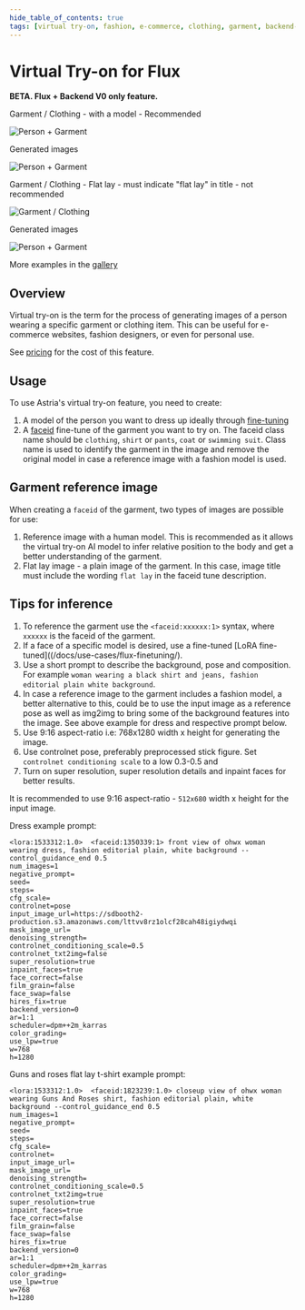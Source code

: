 ```yaml
---
hide_table_of_contents: true
tags: [virtual try-on, fashion, e-commerce, clothing, garment, backend-v0, VTON]
---
```


# Virtual Try-on for Flux
**BETA. Flux + Backend V0 only feature.**

<div style={{ display: "grid", 'grid-template-columns': '1fr 1fr', gap: '1.5rem' }}>

<div>

<figcaption>Garment / Clothing - with a model - Recommended</figcaption>

![Person + Garment](./img/virtual-try-on-dress-input.webp)
</div>

<div>
<figcaption>Generated images</figcaption>

![Person + Garment](./img/virtual-try-on-dress-out.jpg)
</div>
</div>

<div style={{ display: "grid", 'grid-template-columns': '1fr 1fr', gap: '1.5rem' }}>

<div>

<figcaption>Garment / Clothing - Flat lay - must indicate "flat lay" in title - not recommended</figcaption>

![Garment / Clothing](./img/virtual-try-on-flux-input.webp)
</div>

<div>
<figcaption>Generated images</figcaption>

![Person + Garment](./img/virtual-try-on-flux-out.jpg)
</div>
</div>

More examples in the [gallery](https://www.astria.ai/gallery?text=faceid&branch=flux1)

## Overview

Virtual try-on is the term for the process of generating images of a person wearing a specific garment or clothing item. This can be useful for e-commerce websites, fashion designers, or even for personal use.

See [pricing](https://www.astria.ai/pricing) for the cost of this feature.

## Usage
To use Astria's virtual try-on feature, you need to create:

1. A model of the person you want to dress up ideally through [fine-tuning](/docs/use-cases/flux-finetuning/)
1. A [faceid](/docs/features/faceid) fine-tune of the garment you want to try on. The faceid class name should be `clothing`, `shirt` or `pants`, `coat` or `swimming suit`. Class name  is used to identify the garment in the image and remove the original model in case a reference image with a fashion model is used.

## Garment reference image
When creating a `faceid` of the garment, two types of images are possible for use:
1. Reference image with a human model. This is recommended as it allows the virtual try-on AI model to infer relative position to the body and get a better understanding of the garment.
2. Flat lay image - a plain image of the garment. In this case, image title must include the wording `flat lay` in the faceid tune description.

## Tips for inference

1. To reference the garment use the `<faceid:xxxxxx:1>` syntax, where `xxxxxx` is the faceid of the garment.
2. If a face of a specific model is desired, use a fine-tuned [LoRA fine-tuned]((/docs/use-cases/flux-finetuning/).
1. Use a short prompt to describe the background, pose and composition. For example `woman wearing a black shirt and jeans, fashion editorial plain white background`.
2. In case a reference image to the garment includes a fashion model, a better alternative to this, could be to use the input image as a reference pose as well as img2img to bring some of the background features into the image. See above example for dress and respective prompt below.
3. Use 9:16 aspect-ratio i.e: 768x1280 width x height for generating the image.
4. Use controlnet pose, preferably preprocessed stick figure. Set `controlnet conditioning scale` to a low 0.3-0.5 and
5. Turn on super resolution, super resolution details and inpaint faces for better results.

It is recommended to use 9:16 aspect-ratio - `512x680` width x height for the input image.


Dress example prompt:
````text
<lora:1533312:1.0>  <faceid:1350339:1> front view of ohwx woman wearing dress, fashion editorial plain, white background --control_guidance_end 0.5
num_images=1
negative_prompt=
seed=
steps=
cfg_scale=
controlnet=pose
input_image_url=https://sdbooth2-production.s3.amazonaws.com/lttvv8rz1olcf28cah48igiydwqi
mask_image_url=
denoising_strength=
controlnet_conditioning_scale=0.5
controlnet_txt2img=false
super_resolution=true
inpaint_faces=true
face_correct=false
film_grain=false
face_swap=false
hires_fix=true
backend_version=0
ar=1:1
scheduler=dpm++2m_karras
color_grading=
use_lpw=true
w=768
h=1280
````

Guns and roses flat lay t-shirt example prompt:
````text
<lora:1533312:1.0>  <faceid:1823239:1.0> closeup view of ohwx woman wearing Guns And Roses shirt, fashion editorial plain, white background --control_guidance_end 0.5
num_images=1
negative_prompt=
seed=
steps=
cfg_scale=
controlnet=
input_image_url=
mask_image_url=
denoising_strength=
controlnet_conditioning_scale=0.5
controlnet_txt2img=true
super_resolution=true
inpaint_faces=true
face_correct=false
film_grain=false
face_swap=false
hires_fix=true
backend_version=0
ar=1:1
scheduler=dpm++2m_karras
color_grading=
use_lpw=true
w=768
h=1280
````
